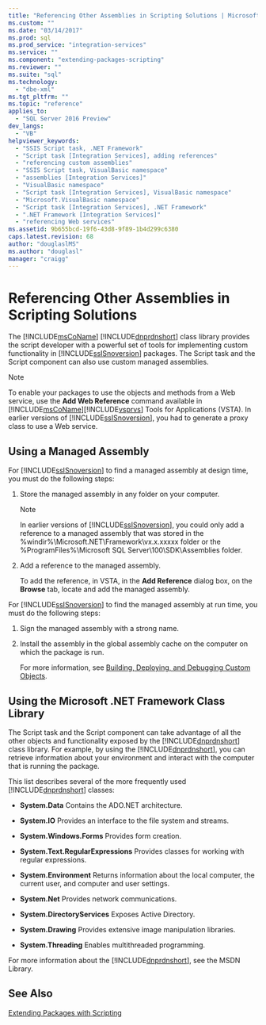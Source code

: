 ```yaml
---
title: "Referencing Other Assemblies in Scripting Solutions | Microsoft Docs"
ms.custom: ""
ms.date: "03/14/2017"
ms.prod: sql
ms.prod_service: "integration-services"
ms.service: ""
ms.component: "extending-packages-scripting"
ms.reviewer: ""
ms.suite: "sql"
ms.technology: 
  - "dbe-xml"
ms.tgt_pltfrm: ""
ms.topic: "reference"
applies_to: 
  - "SQL Server 2016 Preview"
dev_langs: 
  - "VB"
helpviewer_keywords: 
  - "SSIS Script task, .NET Framework"
  - "Script task [Integration Services], adding references"
  - "referencing custom assemblies"
  - "SSIS Script task, VisualBasic namespace"
  - "assemblies [Integration Services]"
  - "VisualBasic namespace"
  - "Script task [Integration Services], VisualBasic namespace"
  - "Microsoft.VisualBasic namespace"
  - "Script task [Integration Services], .NET Framework"
  - ".NET Framework [Integration Services]"
  - "referencing Web services"
ms.assetid: 9b655bcd-19f6-43d8-9f89-1b4d299c6380
caps.latest.revision: 68
author: "douglaslMS"
ms.author: "douglasl"
manager: "craigg"
---
```

# Referencing Other Assemblies in Scripting Solutions
  The [!INCLUDE[msCoName](../../includes/msconame-md.md)] [!INCLUDE[dnprdnshort](../../includes/dnprdnshort-md.md)] class library provides the script developer with a powerful set of tools for implementing custom functionality in [!INCLUDE[ssISnoversion](../../includes/ssisnoversion-md.md)] packages. The Script task and the Script component can also use custom managed assemblies.  
  
> [!NOTE]  
>  To enable your packages to use the objects and methods from a Web service, use the **Add Web Reference** command available in [!INCLUDE[msCoName](../../includes/msconame-md.md)][!INCLUDE[vsprvs](../../includes/vsprvs-md.md)] Tools for Applications (VSTA). In earlier versions of [!INCLUDE[ssISnoversion](../../includes/ssisnoversion-md.md)], you had to generate a proxy class to use a Web service.  
  
## Using a Managed Assembly  
 For [!INCLUDE[ssISnoversion](../../includes/ssisnoversion-md.md)] to find a managed assembly at design time, you must do the following steps:  
  
1.  Store the managed assembly in any folder on your computer.  
  
    > [!NOTE]  
    >  In earlier versions of [!INCLUDE[ssISnoversion](../../includes/ssisnoversion-md.md)], you could only add a reference to a managed assembly that was stored in the %windir%\Microsoft.NET\Framework\vx.x.xxxxx folder or the %ProgramFiles%\Microsoft SQL Server\100\SDK\Assemblies folder.  
  
2.  Add a reference to the managed assembly.  
  
     To add the reference, in VSTA, in the **Add Reference** dialog box, on the **Browse** tab, locate and add the managed assembly.  
  
 For [!INCLUDE[ssISnoversion](../../includes/ssisnoversion-md.md)] to find the managed assembly at run time, you must do the following steps:  
  
1.  Sign the managed assembly with a strong name.  
  
2.  Install the assembly in the global assembly cache on the computer on which the package is run.  
  
     For more information, see [Building, Deploying, and Debugging Custom Objects](../../integration-services/extending-packages-custom-objects/building-deploying-and-debugging-custom-objects.md).  
  
## Using the Microsoft .NET Framework Class Library  
 The Script task and the Script component can take advantage of all the other objects and functionality exposed by the [!INCLUDE[dnprdnshort](../../includes/dnprdnshort-md.md)] class library. For example, by using the [!INCLUDE[dnprdnshort](../../includes/dnprdnshort-md.md)], you can retrieve information about your environment and interact with the computer that is running the package.  
  
 This list describes several of the more frequently used [!INCLUDE[dnprdnshort](../../includes/dnprdnshort-md.md)] classes:  
  
-   **System.Data** Contains the ADO.NET architecture.  
  
-   **System.IO** Provides an interface to the file system and streams.  
  
-   **System.Windows.Forms** Provides form creation.  
  
-   **System.Text.RegularExpressions** Provides classes for working with regular expressions.  
  
-   **System.Environment** Returns information about the local computer, the current user, and computer and user settings.  
  
-   **System.Net** Provides network communications.  
  
-   **System.DirectoryServices** Exposes Active Directory.  
  
-   **System.Drawing** Provides extensive image manipulation libraries.  
  
-   **System.Threading** Enables multithreaded programming.  
  
 For more information about the [!INCLUDE[dnprdnshort](../../includes/dnprdnshort-md.md)], see the MSDN Library.  
  
## See Also  
 [Extending Packages with Scripting](../../integration-services/extending-packages-scripting/extending-packages-with-scripting.md)  
  
  
